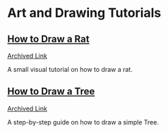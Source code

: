 # Art and Drawing Tutorials

## [How to Draw a Rat](https://www.deviantart.com/nezupanda/art/Rat-Tutorial-290900060)
[Archived Link](https://web.archive.org/web/20240627000346/https://www.deviantart.com/nezupanda/art/Rat-Tutorial-290900060)

A small visual tutorial on how to draw a rat.

## [How to Draw a Tree](https://www.happyfamilyart.com/art-lessons/learn-to-draw/how-to-draw-a-tree/)
[Archived Link](https://web.archive.org/web/20240118085529/https://www.happyfamilyart.com/art-lessons/learn-to-draw/how-to-draw-a-tree/)

A step-by-step guide on how to draw a simple Tree.